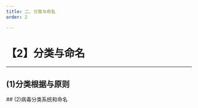 ```yaml
---
title: 二、分类与命名
order: 2

---
```


# 【2】分类与命名

<kaodian :text="'微生物学检验记忆卡'" />

<!-- ###### 第二十六章 病毒学总论

> 微生物学检验 -->

<beitiW/>

---

## (1)分类根据与原则

<son :text="'微生物学检验记忆卡'" text1="(1)分类根据与原则" :textOption="[['了解',' 基本知识','专业知识'],['了解',' 基本知识','专业知识'],['熟悉',' 基本知识','专业知识']]" />
## (2)病毒分类系统和命名
<son :text="'微生物学检验记忆卡'" text1="(2)病毒分类系统和命名" :textOption="[['了解',' 基本知识','专业知识'],['了解',' 基本知识','专业知识'],['熟悉',' 基本知识','专业知识']]" />
